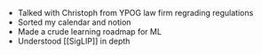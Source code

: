 - Talked with Christoph from YPOG law firm regrading regulations
- Sorted my calendar and notion
- Made a crude learning roadmap for ML
- Understood [[SigLIP]] in depth